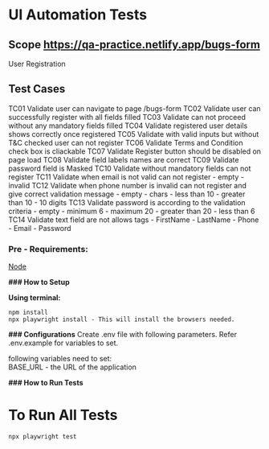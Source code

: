 # UI Automation Tests 
## Scope https://qa-practice.netlify.app/bugs-form

User Registration

## Test Cases

 TC01 Validate user can navigate to page /bugs-form
 TC02 Validate user can successfully register with all fields filled
 TC03 Validate can not proceed without any mandatory fields filled
 TC04 Validate registered user details shows correctly once registered
 TC05 Validate with valid inputs but without T&C checked user can not register
 TC06 Validate Terms and Condition check box is cliackable
 TC07 Validate Register button should be disabled on page load
 TC08 Validate field labels names are correct
 TC09 Validate password field is Masked
 TC10 Validate without mandatory fields can not register
 TC11 Validate when email is not valid can not register
         - empty
         - invalid
 TC12  Validate when phone number is invalid can not register and give correct validation message
         - empty
         - chars
         - less than 10
         - greater than 10
         - 10 digits
 TC13 Validate password is according to the validation criteria
         - empty
         - minimum 6
         - maximum 20
         - greater than 20
         - less than 6
 TC14 Validate text field are not allows tags
         - FirstName
         - LastName
         - Phone
         - Email
         - Password

### Pre - Requirements:

[Node](https://nodejs.org/en/)

**### How to Setup**
 
**Using terminal:**
```
npm install
npx playwright install - This will install the browsers needed.
```
**### Configurations**
Create .env file with following parameters.
Refer .env.example for variables to set.

following variables need to set:  
BASE_URL - the URL of the application


**### How to Run Tests**

# To Run All Tests
```
npx playwright test
```